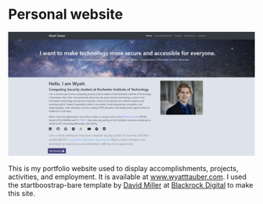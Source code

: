 Personal website
=============
![Personal portfolio website](./img/website-screenshot.PNG)

This is my portfolio website used to display accomplishments, projects, activities, and employment. It is available 
at www.wyatttauber.com. I used the startboostrap-bare template by [David Miller](http://davidmiller.io/) at 
[Blackrock Digital](http://blackrockdigital.io/) to make this site.
